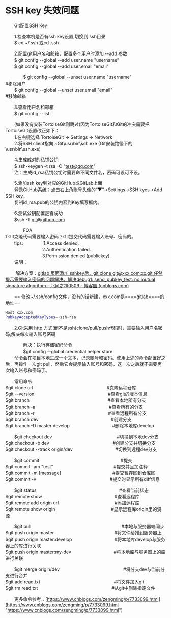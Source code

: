 # SSH key 失效问题

　　Git配置SSH Key

　　1.检查本机是否有ssh key设置,切换到.ssh目录  
　　$ cd ~/.ssh 或cd .ssh

　　2.配置git用户名和邮箱，配置多个用户时添加 --add 参数  
　　$ git config --global --add user.name "username"  
　　$ git config --global --add user.email "email"

　　　　$ git config --global --unset user.name "username"　　　　　　　　　　　　#移除用户  
　　$ git config --global --unset user.email "email"　　　　　　　　　　　　　　 #移除邮箱

　　3.查看用户名和邮箱  
　　$ git config --list

　　(如果没有安装TortoiseGit则跳过)因为TortoiseGit和Git的冲突需要把TortoiseGit设置改正如下：  
　　1.在右键选择 TortoiseGit  ->  Settings  ->  Network<br />　　2.将SSH client指向  ~Git\usr\bin\ssh.exe  (Git安装路径下的\usr\bin\ssh.exe)

　　4.生成成对的私钥公钥  
　　$ ssh-keygen -t rsa -C "test@qq.com"  
　　注：生成id_rsa私钥公钥时需要命不同文件名，密码可设可不设。

　　5.添加ssh key到对应的GitHub或GitLab上面  
　　登录GitHub系统；点击右上角账号头像的“▼”→Settings→SSH kyes→Add SSH key。  
　　复制id_rsa.pub的公钥内容到Key填写框内。

　　6.测试公钥配置是否成功  
　　$ssh -T git@github.com　　

　　　　FQA  
1.Git克隆代码需要输入密码？Git提交代码需要输入账号、密码的。  
　　tips: 　　 　　1.Access denied.  
　　　　　　　　  2.Authentication failed.  
　　　　　　　　  3.Permission denied (publickey).  
　　说明：

　　	解决方案：[gitlab 页面添加 sshkey后，git clone git@xxx.com:xx.git 任然提示需要输入密码的问题解决。解决debug1: send_pubkey_test: no mutual signature algorithm - 北风之神0509 - 博客园 (cnblogs.com)](https://www.cnblogs.com/ydf0509/p/15718955.html)

　　==	修改~/.ssh/config文件，没有的话新建，xxx.com是==​[==gitlab==](https://so.csdn.net/so/search?q=gitlab&spm=1001.2101.3001.7020)​==的地址==

```bash
Host xxx.com
PubkeyAcceptedKeyTypes=+ssh-rsa
```

　　2.Git采用 http 方式(而不是ssh)clone/pull/push代码时，需要输入用户名密码,解决每次输入账号密码

　　　　解决：执行存储密码命令  
　　　　$git config --global credential.helper store  
　　命令会在项目本地生成一个文本，记录账号和密码。使用上述的命令配置好之后，再操作一次git pull，然后它会提示输入账号和密码，这一次之后就不需要再次输入账号和密码了。

　　常用命令  
$git clone url 　　　　　　　　　　　　　　    　　#克隆远程仓库  
$git --version 　　　　　　　　　　　　　　   　　#查看git的版本信息  
$git branch 　　　　　　　　　　　　　　　   　　#查看本地所有分支  
$git branch -a 　　　　　　　　　　　　　　  　　#查看所有的分支  
$git branch -r 　　　　　　　　　　　　　　   　　#查看远程所有分支  
$git branch dev 　　　　　　　　　　　　　　　　#创建分支  
$git branch -D master develop 　　　　　　　　　 #删除本地库develop

　　$git checkout dev 　　　　　　　　　　　　　　    #切换到本地dev分支  
$git checkout -b dev 　　　　　　　　　　　　　　#创建分支并切换分支  
$git checkout --track origin/dev 　　　　　　　　　 #切换到远程dev分支

　　$git commit 　　　　　　　　　　　　　　　　　　#提交  
$git commit -am "test" 　　　　　　　　　　　　　  #提交并且加注释  
$git commit -m [message] 　　　　　　　　　　　   #提交暂存区到仓库区  
$git commit -v 　　　　　　　　　　　　　　　　    #提交时显示所有diff信息

　　$git status 　　　　　　　　　　　　　　　　　　   #查看当前状态  
$git remote show 　　　　　　　　　　　　　　　　#查看远程库  
$git remote add origin url 　　　　　　　　　　　　 #添加远程库  
$git remote show origin 　　　　　　　　　　　　    #显示远程库origin里的资源

　　$git pull 　　　　　　　　　　　　　　　　　　　　#本地与服务器端同步  
$git push origin master 　　　　　　　　　　　　　 #将文件给推到服务器上  
$git push origin master:develop 　　　　　　　　　  #将本地库develop与服务器上的库进行关联  
$git push origin master:my-dev 　　　　　　　　　   #将本地库与服务器上的库进行关联

　　$git merge origin/dev 　　　　　　　　　　　　　　#将分支dev与当前分支进行合并  
$git add read.txt 　　　　　　　　　　　　　　　　 #将文件加入git  
$git rm read.txt 　　　　　　　　　　　　　　　　  #从git中删除指定文件

　　更多命令参考：[https://www.cnblogs.com/zengming/p/7733099.html](https://www.cnblogs.com/zengming/p/7733099.html "https://www.cnblogs.com/zengming/p/7733099.html")
